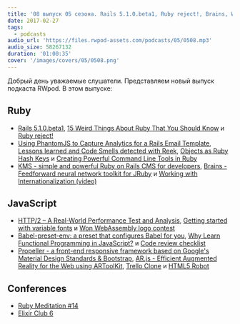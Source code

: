 ```yaml
---
title: '08 выпуск 05 сезона. Rails 5.1.0.beta1, Ruby reject!, Brains, Won WebAssembly logo contest, Babel-preset-env, AR.js и прочее'
date: 2017-02-27
tags:
  - podcasts
audio_url: 'https://files.rwpod-assets.com/podcasts/05/0508.mp3'
audio_size: 58267132
duration: '01:00:35'
cover: '/images/covers/05/0508.png'
---
```


Добрый день уважаемые слушатели. Представляем новый выпуск подкаста RWpod. В этом выпуске:

## Ruby

- [Rails 5.1.0.beta1](http://weblog.rubyonrails.org/2017/2/23/Rails-5-1-beta1/), [15 Weird Things About Ruby That You Should Know](http://www.blackbytes.info/2017/02/weird-ruby/) и [Ruby reject!](http://accidentallyquadratic.tumblr.com/post/157496054437/ruby-reject)
- [Using PhantomJS to Capture Analytics for a Rails Email Template](http://brandonhilkert.com/blog/using-phantomjs-to-capture-analytics-for-a-rails-email-template/), [Lessons learned and Code Smells detected with Reek](https://review.ebertapp.io/lessons-learned-and-code-smells-detected-with-reek-ca9374a3eece), [Objects as Ruby Hash Keys](http://blog.honeybadger.io/objects-as-ruby-hash-keys/) и [Creating Powerful Command Line Tools in Ruby](https://blog.codeship.com/creating-powerful-command-line-tools-in-ruby/)
- [KMS - simple and powerful Ruby on Rails CMS for developers](http://getkms.com/), [Brains - Feedforward neural network toolkit for JRuby](https://github.com/jedld/brains-jruby) и [Working with Internationalization (video)](https://www.driftingruby.com/episodes/working-with-internationalization)

## JavaScript

- [HTTP/2 – A Real-World Performance Test and Analysis](https://css-tricks.com/http2-real-world-performance-test-analysis/), [Getting started with variable fonts](http://clagnut.com/blog/2389/) и [Won WebAssembly logo contest](https://medium.com/@carlosbaraza/won-webassembly-logo-contest-7dc4623f5cf)
- [Babel-preset-env: a preset that configures Babel for you](http://www.2ality.com/2017/02/babel-preset-env.html), [Why Learn Functional Programming in JavaScript?](https://medium.com/javascript-scene/why-learn-functional-programming-in-javascript-composing-software-ea13afc7a257) и [Code review checklist](https://ana-balica.github.io/2017/02/21/code-review-checklist/)
- [Propeller - a front-end responsive framework based on Google's Material Design Standards & Bootstrap](http://propeller.in/), [AR.js - Efficient Augmented Reality for the Web using ARToolKit](https://github.com/jeromeetienne/AR.js), [Trello Clone](https://github.com/madmous/trello-clone) и [HTML5 Robot](http://html5bot.webflow.io/)

## Conferences

- [Ruby Meditation #14](https://www.facebook.com/events/1647370468613245/)
- [Elixir Club 6](https://www.facebook.com/events/1857342297842402/)
